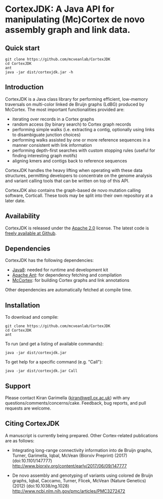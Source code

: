 CortexJDK: A Java API for manipulating (Mc)Cortex de novo assembly graph and link data.
=========

Quick start
-----------

    git clone https://github.com/mcveanlab/CortexJDK
    cd CortexJDK
    ant
    java -jar dist/cortexjdk.jar -h


Introduction
------------

CortexJDK is a Java class library for performing efficient, low-memory traversals on multi-color linked de Bruijn graphs (LdBG) produced by McCortex.  The most important functionalities provided are:

* iterating over records in a Cortex graphs
* random access (by binary search) to Cortex graph records
* performing simple walks (i.e. extracting a contig, optionally using links to disambiguate junction choices)
* performing walks assisted by one or more reference sequences in a manner consistent with link information
* performing depth-first searches with custom stopping rules (useful for finding interesting graph motifs)
* aligning kmers and contigs back to reference sequences

CortexJDK handles the heavy lifting when operating with these data structures, permitting developers to concentrate on the genome analysis and variant calling tools that can be written on top of this API.

CortexJDK also contains the graph-based de novo mutation calling software, Corticall.  These tools may be split into their own repository at a later date.


Availability
------------

CortexJDK is released under the [Apache 2.0](https://opensource.org/licenses/Apache-2.0) license.  The latest code is [freely available at Github](https://github.com/mcveanlab/CortexJDK).


Dependencies
------------

CortexJDK has the following dependencies:

* [Java8](http://www.oracle.com/technetwork/java/javase/downloads/jdk8-downloads-2133151.html): needed for runtime and development kit
* [Apache Ant](http://ant.apache.org): for dependency fetching and compilation
* [McCortex](https://github.com/mcveanlab/mccortex): for building Cortex graphs and link annotations

Other dependencies are automatically fetched at compile time.

Installation
------------

To download and compile:

    git clone https://github.com/mcveanlab/CortexJDK
    cd CortexJDK
    ant

To run (and get a listing of available commands):

    java -jar dist/cortexjdk.jar

To get help for a specific command (e.g. "Call"):

    java -jar dist/cortexjdk.jar Call


Support
-------

Please contact Kiran Garimella (<kiran@well.ox.ac.uk>) with any questions/comments/concerns/cake.  Feedback, bug reports, and pull requests are welcome.


Citing CortexJDK
----------------

A manuscript is currently being prepared.  Other Cortex-related publications are as follows:

* Integrating long-range connectivity information into de Bruijn graphs, Turner, Garimella, Iqbal, McVean (Biorxiv Preprint) (2017) (doi:10.1101/147777) http://www.biorxiv.org/content/early/2017/06/09/147777

* De novo assembly and genotyping of variants using colored de Bruijn graphs, Iqbal, Caccamo, Turner, Flicek, McVean (Nature Genetics) (2012) (doi:10.1038/ng.1028) http://www.ncbi.nlm.nih.gov/pmc/articles/PMC3272472
